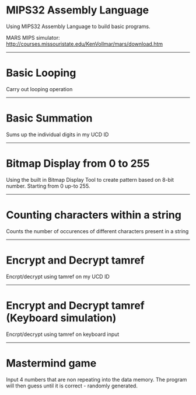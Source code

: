 # MIPS32 Assembly Language 
Using MIPS32 Assembly Language to build basic programs.

MARS MIPS simulator:
http://courses.missouristate.edu/KenVollmar/mars/download.htm

-------------------------------------------------
# Basic Looping

Carry out looping operation

-------------------------------------------------
# Basic Summation

Sums up the individual digits in my UCD ID

-------------------------------------------------
# Bitmap Display from 0 to 255

Using the built in Bitmap Display Tool to create pattern based on 8-bit number.
Starting from 0 up-to 255.

-------------------------------------------------
# Counting characters within a string

Counts the number of occurences of different characters present in a string

-------------------------------------------------
# Encrypt and Decrypt tamref

Encrpt/decrypt using tamref on my UCD ID

-------------------------------------------------
# Encrypt and Decrypt tamref (Keyboard simulation)

Encrpt/decrypt using tamref on keyboard input

-------------------------------------------------
# Mastermind game 

Input 4 numbers that are non repeating into the data memory.
The program will then guess until it is correct - randomly generated.
